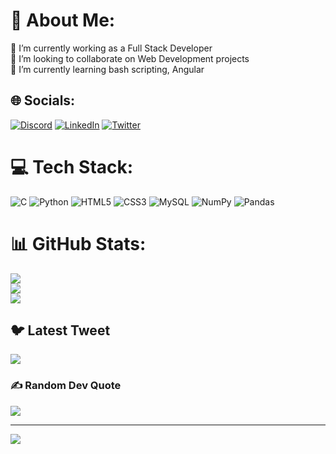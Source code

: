 # 💫 About Me:
🔭 I’m currently working as a Full Stack Developer<br>👯 I’m looking to collaborate on Web Development projects<br>🌱 I’m currently learning bash scripting, Angular<br>


## 🌐 Socials:
[![Discord](https://img.shields.io/badge/Discord-%237289DA.svg?logo=discord&logoColor=white)](https://discord.gg/Praveen#6759) [![LinkedIn](https://img.shields.io/badge/LinkedIn-%230077B5.svg?logo=linkedin&logoColor=white)](https://linkedin.com/in/https://www.linkedin.com/in/praveent15/) [![Twitter](https://img.shields.io/badge/Twitter-%231DA1F2.svg?logo=Twitter&logoColor=white)](https://twitter.com/https://twitter.com/praveentp1510) 

# 💻 Tech Stack:
![C](https://img.shields.io/badge/c-%2300599C.svg?style=for-the-badge&logo=c&logoColor=white) ![Python](https://img.shields.io/badge/python-3670A0?style=for-the-badge&logo=python&logoColor=ffdd54) ![HTML5](https://img.shields.io/badge/html5-%23E34F26.svg?style=for-the-badge&logo=html5&logoColor=white) ![CSS3](https://img.shields.io/badge/css3-%231572B6.svg?style=for-the-badge&logo=css3&logoColor=white) ![MySQL](https://img.shields.io/badge/mysql-%2300f.svg?style=for-the-badge&logo=mysql&logoColor=white) ![NumPy](https://img.shields.io/badge/numpy-%23013243.svg?style=for-the-badge&logo=numpy&logoColor=white) ![Pandas](https://img.shields.io/badge/pandas-%23150458.svg?style=for-the-badge&logo=pandas&logoColor=white)
# 📊 GitHub Stats:
![](https://github-readme-stats.vercel.app/api?username=praveent1510&theme=dark&hide_border=false&include_all_commits=true&count_private=true)<br/>
![](https://github-readme-streak-stats.herokuapp.com/?user=praveent1510&theme=dark&hide_border=false)<br/>
![](https://github-readme-stats.vercel.app/api/top-langs/?username=praveent1510&theme=dark&hide_border=false&include_all_commits=true&count_private=true&layout=compact)

## 🐦 Latest Tweet
[![](https://gtce.itsvg.in/api?username=https://twitter.com/praveentp1510)](https://github.com/VishwaGauravIn/github-twitter-card-embed)

### ✍️ Random Dev Quote
![](https://quotes-github-readme.vercel.app/api?type=horizontal&theme=radical)

---
[![](https://visitcount.itsvg.in/api?id=praveent1510&icon=0&color=0)](https://visitcount.itsvg.in)

<!-- Proudly created with GPRM ( https://gprm.itsvg.in ) -->
